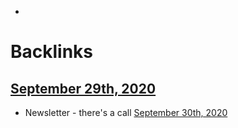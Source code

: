 - 

# Backlinks
## [September 29th, 2020](<September 29th, 2020.md>)
- Newsletter - there's a call [September 30th, 2020](<September 30th, 2020.md>)

